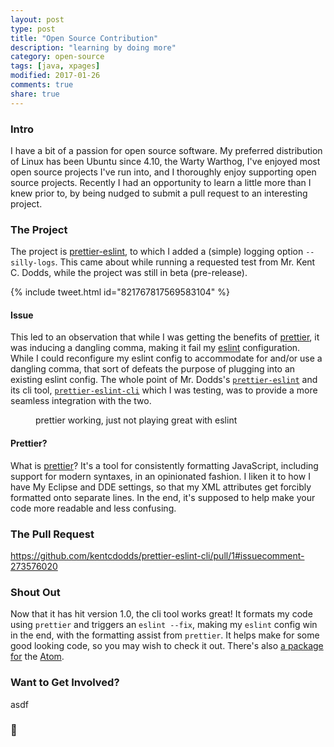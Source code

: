 ```yaml
---
layout: post
type: post
title: "Open Source Contribution"
description: "learning by doing more"
category: open-source
tags: [java, xpages]
modified: 2017-01-26
comments: true
share: true
---
```


### Intro

I have a bit of a passion for open source software. My preferred distribution of Linux has been Ubuntu since 4.10, the Warty Warthog, I've enjoyed most open source projects I've run into, and I thoroughly enjoy supporting open source projects. Recently I had an opportunity to learn a little more than I knew prior to, by being nudged to submit a pull request to an interesting project.

### The Project

The project is [prettier-eslint](https://github.com/kentcdodds/prettier-eslint-cli), to which I added a (simple) logging option `--silly-logs`. This came about while running a requested test from Mr. Kent C. Dodds, while the project was still in beta (pre-release).

{% include tweet.html id="821767817569583104" %}

#### Issue

This led to an observation that while I was getting the benefits of [prettier](http://npm.im/prettier), it was inducing a dangling comma, making it fail my [eslint](http://npm.im/eslint) configuration. While I could reconfigure my eslint config to accommodate for and/or use a dangling comma, that sort of defeats the purpose of plugging into an existing eslint config. The whole point of Mr. Dodds's [`prettier-eslint`](http://npm.im/prettier-eslint-) and its cli tool, [`prettier-eslint-cli`](http://npm.im/prettier-eslint-cli) which I was testing, was to provide a more seamless integration with the two.

<figure class="center">
  <amp-img src="{{ site.url }}/assets/images/post_images/PrettierEslint_DanglingComma.png"
  alt="prettier working, just not playing great with eslint"
  width="400" height="225"
  layout="responsive"></amp-img>
  <figcaption>prettier working, just not playing great with eslint</figcaption>
</figure>

#### Prettier?

What is [prettier](http://npm.im/prettier)? It's a tool for consistently formatting JavaScript, including support for modern syntaxes, in an opinionated fashion. I liken it to how I have My Eclipse and DDE settings, so that my XML attributes get forcibly formatted onto separate lines. In the end, it's supposed to help make your code more readable and less confusing.

### The Pull Request

https://github.com/kentcdodds/prettier-eslint-cli/pull/1#issuecomment-273576020

### Shout Out

Now that it has hit version 1.0, the cli tool works great! It formats my code using `prettier` and triggers an `eslint --fix`, making my `eslint` config win in the end, with the formatting assist from `prettier`. It helps make for some good looking code, so you may wish to check it out. There's also [a package for](https://github.com/kentcdodds/prettier-eslint-atom) the [Atom](https://atom.io).

### Want to Get Involved?

asdf

### 🍻
